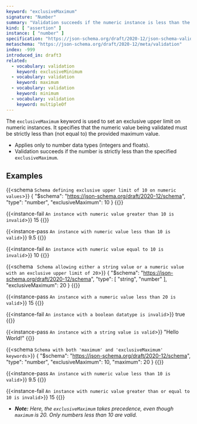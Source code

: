 ```yaml
---
keyword: "exclusiveMaximum"
signature: "Number"
summary: "Validation succeeds if the numeric instance is less than the given number."
kind: [ "assertion" ]
instance: [ "number" ]
specification: "https://json-schema.org/draft/2020-12/json-schema-validation.html#section-6.2.3"
metaschema: "https://json-schema.org/draft/2020-12/meta/validation"
index: -999
introduced_in: draft3
related:
  - vocabulary: validation
    keyword: exclusiveMinimum
  - vocabulary: validation
    keyword: maximum
  - vocabulary: validation
    keyword: minimum
  - vocabulary: validation
    keyword: multipleOf
---
```


The `exclusiveMaximum` keyword is used to set an exclusive upper limit on numeric instances. It specifies that the numeric value being validated must be strictly less than (not equal to) the provided maximum value.

* Applies only to number data types (integers and floats).
* Validation succeeds if the number is strictly less than the specified `exclusiveMaximum`.

## Examples

{{<schema `Schema defining exclusive upper limit of 10 on numeric values`>}}
{
  "$schema": "https://json-schema.org/draft/2020-12/schema",
  "type": "number",
  "exclusiveMaximum": 10
}
{{</schema>}}

{{<instance-fail `An instance with numeric value greater than 10 is invalid`>}}
15
{{</instance-fail>}}

{{<instance-pass `An instance with numeric value less than 10 is valid`>}}
9.5
{{</instance-pass>}}

{{<instance-fail `An instance with numeric value equal to 10 is invalid`>}}
10
{{</instance-fail>}}

{{<schema ` Schema allowing either a string value or a numeric value with an exclusive upper limit of 20`>}}
{
  "$schema": "https://json-schema.org/draft/2020-12/schema",
  "type": [ "string", "number" ],
  "exclusiveMaximum": 20
}
{{</schema>}}

{{<instance-pass `An instance with a numeric value less than 20 is valid`>}}
15
{{</instance-pass>}}

{{<instance-fail `An instance with a boolean datatype is invalid`>}}
true
{{</instance-fail>}}

{{<instance-pass `An instance with a string value is valid`>}}
"Hello World!"
{{</instance-pass>}}

{{<schema `Schema with both 'maximum' and 'exclusiveMaximum' keywords`>}}
{
  "$schema": "https://json-schema.org/draft/2020-12/schema",
  "type": "number",
  "exclusiveMaximum": 10,
  "maximum": 20
}
{{</schema>}}

{{<instance-pass `An instance with numeric value less than 10 is valid`>}}
9.5
{{</instance-pass>}}

{{<instance-fail `An instance with numeric value greater than or equal to 10 is invalid`>}}
15
{{</instance-fail>}}

* _**Note:** Here, the `exclusiveMaximum` takes precedence, even though `maximum` is 20. Only numbers less than 10 are valid._